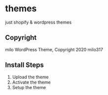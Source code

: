 # themes
just shopify & wordpress themes

Copyright
--------------
milo WordPress Theme, Copyright 2020 milo317

Install Steps
--------------

1. Upload the theme
2. Activate the theme
3. Setup the theme

